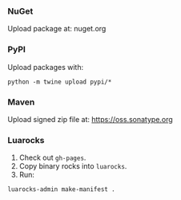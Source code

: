 ### NuGet

Upload package at: nuget.org

### PyPI

Upload packages with:

```shell
python -m twine upload pypi/*
```

### Maven

Upload signed zip file at: https://oss.sonatype.org

### Luarocks

1. Check out `gh-pages`.
2. Copy binary rocks into `luarocks`.
3. Run:

```shell
luarocks-admin make-manifest .
```
